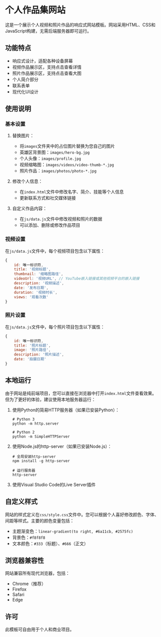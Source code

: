 # 个人作品集网站

这是一个展示个人视频和照片作品的响应式网站模板。网站采用HTML、CSS和JavaScript构建，无需后端服务器即可运行。

## 功能特点

- 响应式设计，适配各种设备屏幕
- 视频作品展示区，支持点击查看详情
- 照片作品展示区，支持点击查看大图
- 个人简介部分
- 联系表单
- 现代化UI设计

## 使用说明

### 基本设置

1. 替换图片：
   - 将`images`文件夹中的占位图片替换为您自己的图片
   - 英雄区背景图：`images/hero-bg.jpg`
   - 个人头像：`images/profile.jpg`
   - 视频缩略图：`images/videos/video-thumb-*.jpg`
   - 照片作品：`images/photos/photo-*.jpg`

2. 修改个人信息：
   - 在`index.html`文件中修改名字、简介、技能等个人信息
   - 更新联系方式和社交媒体链接

3. 自定义作品内容：
   - 在`js/data.js`文件中修改视频和照片的数据
   - 可以添加、删除或修改作品项目

### 视频设置

在`js/data.js`文件中，每个视频项目包含以下属性：

```javascript
{
    id: 唯一标识符,
    title: '视频标题',
    thumbnail: '缩略图路径',
    videoUrl: '视频URL', // YouTube嵌入链接或其他视频平台的嵌入链接
    description: '视频描述',
    date: '发布日期',
    duration: '视频时长',
    views: '观看次数'
}
```

### 照片设置

在`js/data.js`文件中，每个照片项目包含以下属性：

```javascript
{
    id: 唯一标识符,
    title: '照片标题',
    image: '照片路径',
    description: '照片描述',
    date: '拍摄日期'
}
```

## 本地运行

由于网站是纯前端项目，您可以直接在浏览器中打开`index.html`文件查看效果。但为了更好的体验，建议使用本地服务器运行：

1. 使用Python的简易HTTP服务器（如果已安装Python）：
   ```
   # Python 3
   python -m http.server
   
   # Python 2
   python -m SimpleHTTPServer
   ```

2. 使用Node.js的http-server（如果已安装Node.js）：
   ```
   # 全局安装http-server
   npm install -g http-server
   
   # 运行服务器
   http-server
   ```

3. 使用Visual Studio Code的Live Server插件

## 自定义样式

网站的样式定义在`css/style.css`文件中。您可以根据个人喜好修改颜色、字体、间距等样式。主要的颜色变量包括：

- 主题渐变色：`linear-gradient(to right, #6a11cb, #2575fc)`
- 背景色：`#f8f8f8`
- 文本颜色：`#333`（标题）、`#666`（正文）

## 浏览器兼容性

网站兼容所有现代浏览器，包括：

- Chrome（推荐）
- Firefox
- Safari
- Edge

## 许可

此模板可自由用于个人和商业项目。